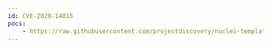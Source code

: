 ```yaml
---
id: CVE-2020-14815
pocs:
    - https://raw.githubusercontent.com/projectdiscovery/nuclei-templates/master/cves/CVE-2020-14815.yaml
---
```

